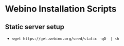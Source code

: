 # Webino Installation Scripts

## Static server setup

- `wget https://get.webino.org/seed/static -qO- | sh`
